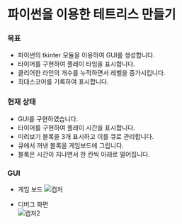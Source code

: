 # 파이썬을 이용한 테트리스 만들기
### 목표
* 파이썬의 tkinter 모듈을 이용하여 GUI를 생성합니다. 
* 타이머를 구현하여 플레이 타임을 표시합니다.
* 클리어한 라인의 개수를 누적하면서 레벨을 증가시킵니다.
* 최대스코어를 기록하여 표시합니다.

### 현재 상태
* GUI를 구현하였습니다.
* 타이머를 구현하여 플레이 시간을 표시합니다.
* 미리보기 블록을 3개 표시하고 이를 큐로 관리합니다.
* 큐에서 꺼낸 블록을 게임보드에 그립니다.
* 블록은 시간이 지나면서 한 칸씩 아래로 떨어집니다.

### GUI
* 게임 보드
![캡처](https://user-images.githubusercontent.com/70787160/125621082-42d2af0e-0613-431c-9a8b-7d3e0d9fc055.PNG)

* 디버그 화면  
![캡처2](https://user-images.githubusercontent.com/70787160/125621092-2f292b33-298a-4d42-a3db-94cf05020156.PNG)